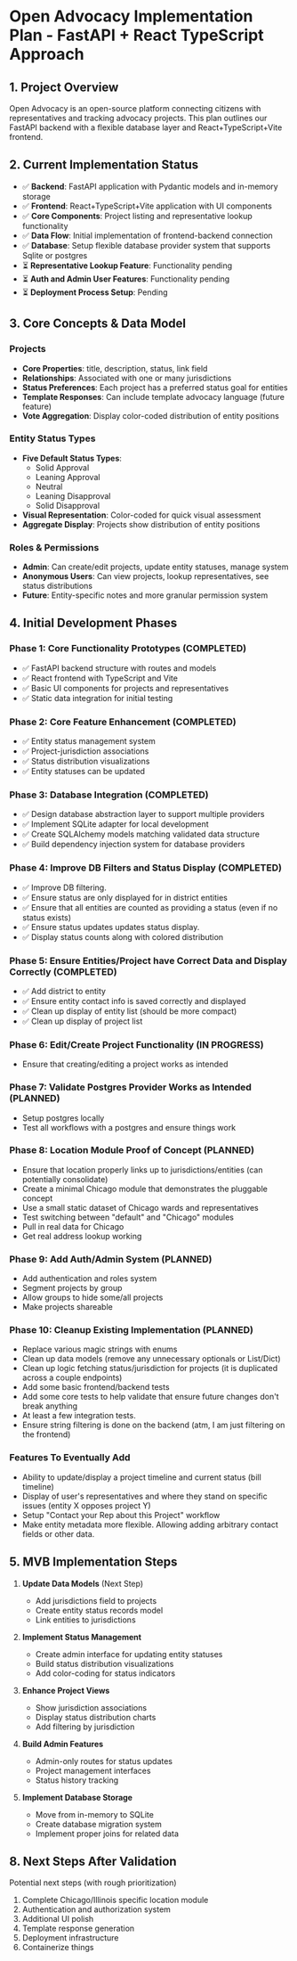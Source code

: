 # Open Advocacy Implementation Plan - FastAPI + React TypeScript Approach

## 1. Project Overview

Open Advocacy is an open-source platform connecting citizens with representatives and tracking advocacy projects. This plan outlines our FastAPI backend with a flexible database layer and React+TypeScript+Vite frontend.

## 2. Current Implementation Status

- ✅ **Backend**: FastAPI application with Pydantic models and in-memory storage
- ✅ **Frontend**: React+TypeScript+Vite application with UI components
- ✅ **Core Components**: Project listing and representative lookup functionality
- ✅ **Data Flow**: Initial implementation of frontend-backend connection
- ✅ **Database**: Setup flexible database provider system that supports Sqlite or postgres
- ⏳ **Representative Lookup Feature**: Functionality pending
- ⏳ **Auth and Admin User Features**: Functionality pending
- ⏳ **Deployment Process Setup**: Pending

## 3. Core Concepts & Data Model

### Projects
- **Core Properties**: title, description, status, link field
- **Relationships**: Associated with one or many jurisdictions
- **Status Preferences**: Each project has a preferred status goal for entities
- **Template Responses**: Can include template advocacy language (future feature)
- **Vote Aggregation**: Display color-coded distribution of entity positions

### Entity Status Types
- **Five Default Status Types**:
  - Solid Approval
  - Leaning Approval
  - Neutral
  - Leaning Disapproval
  - Solid Disapproval
- **Visual Representation**: Color-coded for quick visual assessment
- **Aggregate Display**: Projects show distribution of entity positions

### Roles & Permissions
- **Admin**: Can create/edit projects, update entity statuses, manage system
- **Anonymous Users**: Can view projects, lookup representatives, see status distributions
- **Future**: Entity-specific notes and more granular permission system

## 4. Initial Development Phases

### Phase 1: Core Functionality Prototypes (COMPLETED)
- ✅ FastAPI backend structure with routes and models
- ✅ React frontend with TypeScript and Vite
- ✅ Basic UI components for projects and representatives
- ✅ Static data integration for initial testing

### Phase 2: Core Feature Enhancement (COMPLETED)
- ✅ Entity status management system
- ✅ Project-jurisdiction associations
- ✅ Status distribution visualizations
- ✅ Entity statuses can be updated

### Phase 3: Database Integration (COMPLETED)
- ✅ Design database abstraction layer to support multiple providers
- ✅ Implement SQLite adapter for local development
- ✅ Create SQLAlchemy models matching validated data structure
- ✅ Build dependency injection system for database providers

### Phase 4: Improve DB Filters and Status Display (COMPLETED)
- ✅ Improve DB filtering. 
- ✅ Ensure status are only displayed for in district entities
- ✅ Ensure that all entities are counted as providing a status (even if no status exists)
- ✅ Ensure status updates updates status display. 
- ✅ Display status counts along with colored distribution

### Phase 5: Ensure Entities/Project have Correct Data and Display Correctly (COMPLETED)
- ✅ Add district to entity
- ✅ Ensure entity contact info is saved correctly and displayed
- ✅ Clean up display of entity list (should be more compact)
- ✅ Clean up display of project list

### Phase 6: Edit/Create Project Functionality (IN PROGRESS)
- Ensure that creating/editing a project works as intended

### Phase 7: Validate Postgres Provider Works as Intended (PLANNED)
- Setup postgres locally
- Test all workflows with a postgres and ensure things work

### Phase 8: Location Module Proof of Concept (PLANNED)
- Ensure that location properly links up to jurisdictions/entities (can potentially consolidate)
- Create a minimal Chicago module that demonstrates the pluggable concept
- Use a small static dataset of Chicago wards and representatives
- Test switching between "default" and "Chicago" modules
- Pull in real data for Chicago
- Get real address lookup working

### Phase 9: Add Auth/Admin System (PLANNED)
- Add authentication and roles system
- Segment projects by group
- Allow groups to hide some/all projects
- Make projects shareable

### Phase 10: Cleanup Existing Implementation (PLANNED)
- Replace various magic strings with enums
- Clean up data models (remove any unnecessary optionals or List/Dict)
- Clean up logic fetching status/jurisdiction for projects (it is duplicated across a couple endpoints)
- Add some basic frontend/backend tests
- Add some core tests to help validate that ensure future changes don't break anything
- At least a few integration tests.
- Ensure string filtering is done on the backend (atm, I am just filtering on the frontend)

### Features To Eventually Add
- Ability to update/display a project timeline and current status (bill timeline)
- Display of user's representatives and where they stand on specific issues (entity X opposes project Y)
- Setup "Contact your Rep about this Project" workflow
- Make entity metadata more flexible. Allowing adding arbitrary contact fields or other data.


## 5. MVB Implementation Steps

1. **Update Data Models** (Next Step)
   - Add jurisdictions field to projects
   - Create entity status records model
   - Link entities to jurisdictions

2. **Implement Status Management**
   - Create admin interface for updating entity statuses
   - Build status distribution visualizations
   - Add color-coding for status indicators

3. **Enhance Project Views**
   - Show jurisdiction associations
   - Display status distribution charts
   - Add filtering by jurisdiction

4. **Build Admin Features**
   - Admin-only routes for status updates
   - Project management interfaces
   - Status history tracking

5. **Implement Database Storage**
   - Move from in-memory to SQLite
   - Create database migration system
   - Implement proper joins for related data

## 8. Next Steps After Validation

Potential next steps (with rough prioritization)

1. Complete Chicago/Illinois specific location module
2. Authentication and authorization system
3. Additional UI polish
4. Template response generation
5. Deployment infrastructure
6. Containerize things

